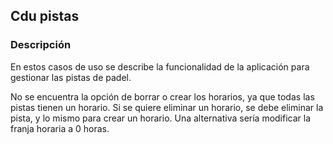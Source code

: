 ## Cdu pistas

### Descripción

En estos casos de uso se describe la funcionalidad de la aplicación para gestionar las pistas de padel.

No se encuentra la opción de borrar o crear los horarios, ya que todas las pistas tienen un horario. Si se quiere eliminar un horario, se debe eliminar la pista, y lo mismo para crear un horario. Una alternativa sería modificar la franja horaria a 0 horas.
